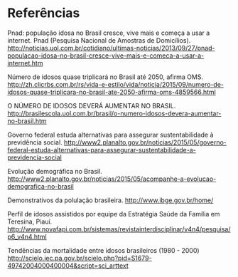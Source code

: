 # Referências

Pnad: população idosa no Brasil cresce, vive mais e começa a usar a internet. Pnad (Pesquisa Nacional de Amostras de Domicílios).
http://noticias.uol.com.br/cotidiano/ultimas-noticias/2013/09/27/pnad-populacao-idosa-no-brasil-cresce-vive-mais-e-comeca-a-usar-a-internet.htm

Número de idosos quase triplicará no Brasil até 2050, afirma OMS. http://zh.clicrbs.com.br/rs/vida-e-estilo/vida/noticia/2015/09/numero-de-idosos-quase-triplicara-no-brasil-ate-2050-afirma-oms-4859566.html

O NÚMERO DE IDOSOS DEVERÁ AUMENTAR NO BRASIL. http://brasilescola.uol.com.br/brasil/o-numero-idosos-devera-aumentar-no-brasil.htm

Governo federal estuda alternativas para assegurar sustentabilidade à previdência social.
http://www2.planalto.gov.br/noticias/2015/05/governo-federal-estuda-alternativas-para-assegurar-sustentabilidade-a-previdencia-social

Evolução demográfica no Brasil.
http://www2.planalto.gov.br/noticias/2015/05/acompanhe-a-evolucao-demografica-no-brasil

Demonstrativos da polulação brasileira.
http://www.ibge.gov.br/home/

Perfil de idosos assistidos por equipe da Estratégia Saúde da Família em Teresina, Piauí.
http://www.novafapi.com.br/sistemas/revistainterdisciplinar/v4n4/pesquisa/p6_v4n4.html

Tendências da mortalidade entre idosos brasileiros (1980 - 2000)
http://scielo.iec.pa.gov.br/scielo.php?pid=S1679-49742004000400004&script=sci_arttext



